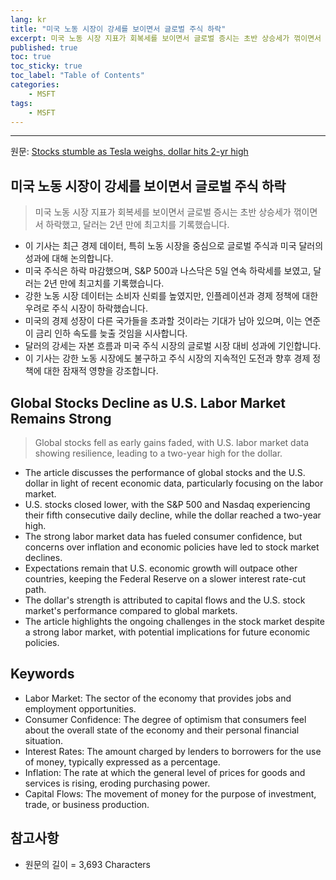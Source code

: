 ```yaml
---
lang: kr
title: "미국 노동 시장이 강세를 보이면서 글로벌 주식 하락"
excerpt: 미국 노동 시장 지표가 회복세를 보이면서 글로벌 증시는 초반 상승세가 꺾이면서 하락했고, 달러는 2년 만에 최고치를 기록했습니다.
published: true
toc: true
toc_sticky: true
toc_label: "Table of Contents"
categories:
    - MSFT
tags:
    - MSFT
---
```


---

  원문: [Stocks stumble as Tesla weighs, dollar hits 2-yr high](https://www.investing.com/news/economy-news/asia-shares-get-off-to-bumpy-start-in-2025-with-trumps-policies-in-focus-3793459)

## 미국 노동 시장이 강세를 보이면서 글로벌 주식 하락

> 미국 노동 시장 지표가 회복세를 보이면서 글로벌 증시는 초반 상승세가 꺾이면서 하락했고, 달러는 2년 만에 최고치를 기록했습니다.


- 이 기사는 최근 경제 데이터, 특히 노동 시장을 중심으로 글로벌 주식과 미국 달러의 성과에 대해 논의합니다.
- 미국 주식은 하락 마감했으며, S&P 500과 나스닥은 5일 연속 하락세를 보였고, 달러는 2년 만에 최고치를 기록했습니다.
- 강한 노동 시장 데이터는 소비자 신뢰를 높였지만, 인플레이션과 경제 정책에 대한 우려로 주식 시장이 하락했습니다.
- 미국의 경제 성장이 다른 국가들을 초과할 것이라는 기대가 남아 있으며, 이는 연준이 금리 인하 속도를 늦출 것임을 시사합니다.
- 달러의 강세는 자본 흐름과 미국 주식 시장의 글로벌 시장 대비 성과에 기인합니다.
- 이 기사는 강한 노동 시장에도 불구하고 주식 시장의 지속적인 도전과 향후 경제 정책에 대한 잠재적 영향을 강조합니다.

## Global Stocks Decline as U.S. Labor Market Remains Strong

> Global stocks fell as early gains faded, with U.S. labor market data showing resilience, leading to a two-year high for the dollar.


- The article discusses the performance of global stocks and the U.S. dollar in light of recent economic data, particularly focusing on the labor market.
- U.S. stocks closed lower, with the S&P 500 and Nasdaq experiencing their fifth consecutive daily decline, while the dollar reached a two-year high.
- The strong labor market data has fueled consumer confidence, but concerns over inflation and economic policies have led to stock market declines.
- Expectations remain that U.S. economic growth will outpace other countries, keeping the Federal Reserve on a slower interest rate-cut path.
- The dollar's strength is attributed to capital flows and the U.S. stock market's performance compared to global markets.
- The article highlights the ongoing challenges in the stock market despite a strong labor market, with potential implications for future economic policies.

## Keywords

- Labor Market: The sector of the economy that provides jobs and employment opportunities.
- Consumer Confidence: The degree of optimism that consumers feel about the overall state of the economy and their personal financial situation.
- Interest Rates: The amount charged by lenders to borrowers for the use of money, typically expressed as a percentage.
- Inflation: The rate at which the general level of prices for goods and services is rising, eroding purchasing power.
- Capital Flows: The movement of money for the purpose of investment, trade, or business production.

## 참고사항

- 원문의 길이 = 3,693 Characters


